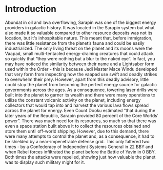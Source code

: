 # Introduction

Abundat in oil and lava overflowing, Sarapin was one of the biggest energy providers in galactic history.
It was located in the Sarapin system but what also made it so valuable compared to other resource deposits was not its location, but it's inhospitable nature.
This meant that, before immigration, there was little resistance from the planet’s fauna and could be easily industrialized.
The only living threat on the planet and its moons were the Vaapad, small multi-tentacled energy-draining creatures that could attack so quickly that “they were nothing but a blur to the naked eye”.
In fact, you may have noticed the similarity between their name and a Lightsaber form used within the Order - this is because Jedi Master Mace Windu developed that very form from inspecting how the vaapad use swift and deadly strikes to overwhelm their prey.
However, apart from this deadly advisory, little could stop the planet from becoming the perfect energy source for galactic governments across the ages.
As a consequence, towering laser drills were built into the planet to garner its wealth and there were many operations to utilize the constant volcanic activity on the planet, including energy collectors that would tap into and harvest the various lava flows spread across the planet for energy.
Even Count Dooku estimated “that during the later years of the Republic, Sarapin provided 80 percent of the Core Worlds' power”.
There was much need for its resources, so much so that there was even a space station built above it to collect the resources obtained and store them until off-world shipping.
However, due to this demand, there were many attempts to control the planet and, as a consequence, it had to be shielded by a near-impenetrable defense grid.
This only faltered two times -  by a Confederacy of Independent Systems General in 22 BBY and when Rebel forces infiltrated the planet before the Battle of Yavin in 0 BBY.
Both times the attacks were repelled, showing just how valuable the planet was to display such military might for it.
